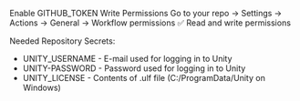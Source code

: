 Enable GITHUB_TOKEN Write Permissions
Go to your repo → Settings → Actions → General → Workflow permissions
✅ Read and write permissions

Needed Repository Secrets:
- UNITY_USERNAME - E-mail used for logging in to Unity
- UNITY-PASSWORD - Password used for logging in to Unity
- UNITY_LICENSE - Contents of .ulf file (C:/ProgramData/Unity on Windows)
